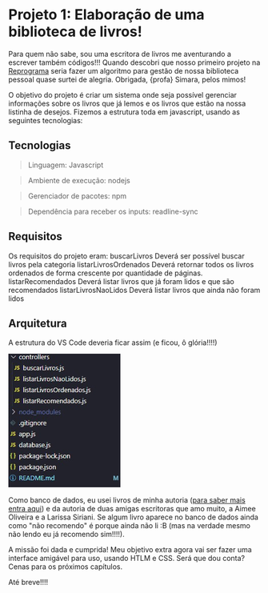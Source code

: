 # Projeto 1: Elaboração de uma biblioteca de livros!

Para quem não sabe, sou uma escritora de livros me aventurando a escrever também códigos!!! Quando descobri que nosso primeiro projeto na [Reprograma](https://github.com/reprograma/On16-TodasEmTech-S5-Projeto-1) seria fazer um algoritmo para gestão de nossa biblioteca pessoal quase surtei de alegria. Obrigada, {profa} Simara, pelos mimos!

O objetivo do projeto é criar um sistema onde seja possível gerenciar informações sobre os livros que já lemos e os livros que estão na nossa listinha de desejos. Fizemos a estrutura toda em javascript, usando as seguintes tecnologias:

## Tecnologias
> Linguagem: Javascript

> Ambiente de execução: nodejs

> Gerenciador de pacotes: npm

> Dependência para receber os inputs: readline-sync
## Requisitos
Os requisitos do projeto eram:
 buscarLivros Deverá ser possível buscar livros pela categoria
 listarLivrosOrdenados Deverá retornar todos os livros ordenados de forma crescente por quantidade de páginas.
 listarRecomendados Deverá listar livros que já foram lidos e que são recomendados
 listarLivrosNaoLidos Deverá listar livros que ainda não foram lidos

## Arquitetura
A estrutura do VS Code deveria ficar assim (e ficou, ô glória!!!!)

![Linda ela](arquitetura.jpg)


Como banco de dados, eu usei livros de minha autoria ([para saber mais entra aqui](www.clarasavelli.com)) e da autoria de duas amigas escritoras que amo muito, a Aimee Oliveira e a Larissa Siriani. Se algum livro aparece no banco de dados ainda como "não recomendo" é porque ainda não li :B (mas na verdade mesmo não lendo eu já recomendo sim!!!!).

A missão foi dada e cumprida! Meu objetivo extra agora vai ser fazer uma interface amigável para uso, usando HTLM e CSS. Será que dou conta? Cenas para os próximos capítulos.

Até breve!!!!
